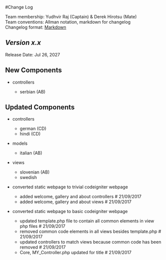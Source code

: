 #Change Log

Team membership:  Yudhvir Raj (Captain) & Derek Hirotsu (Mate)  
Team conventions: Allman notation, markdown for changelog  
Changelog format: [Markdown](https://github.com/adam-p/markdown-here/wiki/Markdown-Cheatsheet) 

## *Version x.x*

Release Date: Jul 26, 2027

## New Components

-   controllers

    -   serbian (AB)
    
## Updated Components

-   controllers

    -   german (CD)
    -   hindi (CD)

-   models

    -   italian (AB)

-   views

    -   slovenian (AB)
    -   swedish

- converted static webpage to trivial codeigniter webpage
	
	- added welcome, gallery and about controllers # 21/09/2017
	- added welcome, gallery and about views       # 21/09/2017

- converted static webpage to basic codeigniter webpage
	
	- updated template.php file to contain all common elements in view php files # 21/09/2017
	- removed common code elements in all views besides template.php             # 21/09/2017
	- updated controllers to match views because common code has been removed    # 21/09/2017
	- Core, MY_Controller.php updated for title                                  # 21/09/2017
 
